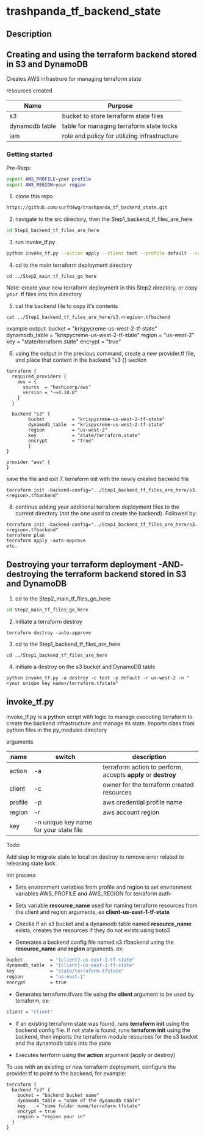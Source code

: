 # trashpanda_tf_backend_state

## Description

## Creating and using the terraform backend stored in S3 and DynamoDB

Creates AWS infrastrure for managing terraform state

resources created

| Name | Purpose |
|------|---------|
| s3 | bucket to store terraform state files |
| dynamodb table | table for managing terraform state locks |
| iam | role and policy for utilizing infrastructure |

### Getting started
Pre-Reqs:
```bash
export AWS_PROFILE=your profile
export AWS_REGION=your region
```

1. clone this repo

```bash
https://github.com/surfd4wg/trashpanda_tf_backend_state.git
```

2. navigate to the src directory, then the Step1_backend_tf_files_are_here

```bash
cd Step1_backend_tf_files_are_here
```

3. run invoke_tf.py

```bash
python invoke_tf.py --action apply --client test --profile default --region us-east-1 -n "<your unique key name>/terraform.tfstate"
```

4. cd to the main terraform deployment directory
```
cd ../Step2_main_tf_files_go_here
```
Note: create your new terraform deployment in this Step2 directory, or copy your .tf files into this directory

5. cat the backend file to copy it's contents
```
cat ../Step1_backend_tf_files_are_here/s3.<region>.tfbackend
```
example output:
        bucket          = "krispycreme-us-west-2-tf-state"
        dynamodb_table  = "krispycreme-us-west-2-tf-state"
        region          = "us-west-2"
        key             = "state/terraform.state"
        encrypt         = "true"
        
6. using the output in the previous command, create a new provider.tf file, and place that content in the backend "s3 {} section
```
terraform {
  required_providers {
    aws = {
      source  = "hashicorp/aws"
      version = "~>4.10.0"
    }
  }

  backend "s3" {
        bucket          = "krispycreme-us-west-2-tf-state"
        dynamodb_table  = "krispycreme-us-west-2-tf-state"
        region          = "us-west-2"
        key             = "state/terraform.state"
        encrypt         = "true"
        }
}

provider "aws" {
}
```
save the file and exit
7. terraform init with the newly created backend file
```
terraform init -backend-config="../Step1_backend_tf_files_are_here/s3.<region>.tfbackend"
```
8. continue adding your additional terraform deployment files to the current directory (not the one used to create the backend). Followed by:
```
terraform init -backend-config="../Step1_backend_tf_files_are_here/s3.<region>.tfbackend"
terraform plan
terraform apply -auto-approve
etc.
```
## Destroying your terraform deployment -AND- destroying the terraform backend stored in S3 and DynamoDB
1. cd to the Step2_main_tf_files_go_here
```bash
cd Step2_main_tf_files_go_here
```
2. initiate a terraform destroy
```
terraform destroy -auto-approve
```
3. cd to the Step1_backend_tf_files_are_here
```
cd ../Step1_backend_tf_files_are_here
```
4. initiate a destroy on the s3 bucket and DynamoDB table
```
python invoke_tf.py -a destroy -c test -p default -r us-west-2 -n "<your unique key name>/terraform.tfstate"
```


## invoke_tf.py

invoke_tf.py is a python script with logic to manage executing terraform to create the backend infrastructure and manage its state. Imports class from python files in the py_modules directory

arguments

| name | switch | description |
|------|--------|-------------|
| action | -a | terraform action to perform, accepts **apply** or **destroy** |
| client | -c | owner for the terraform created resources |
| profile | -p | aws credential profile name |
| region | -r | aws account region |
| key | -n unique key name for your state file |

Todo:

Add step to migrate state to local on destroy to remove error related to releasing state lock

Init process

- Sets environment variables from profile and region to set environment variables AWS_PROFILE and AWS_REGION for terraform auth- 

- Sets variable **resource_name** used for naming terraform resources from the client and region arguments, ex **client-us-east-1-tf-state**
  
- Checks if an s3 bucket and a dynamodb table named **resource_name** exists, creates the resources if they do not exists using boto3
  
- Generates a backend config file named s3.tfbackend using the **resource_name** and **region** arguments. ex:

```bash
bucket          = "{client}-us-east-1-tf-state"
dynamodb_table  = "{client}-us-east-1-tf-state"
key             = "state/terraform.tfstate"
region          = "us-east-1"
encrypt         = true
```

- Generates terraform.tfvars file using the **client** argument to be used by terraform, ex:

```bash
client = "client"
```

- If an existing terraform state was found, runs **terraform init** using the backend config file. If not state is found, runs **terraform init** using the backend, then imports the terraform module resources for the s3 bucket and the dynamodb table into the state

- Executes terrform using the **action** argument (apply or destroy)

To use with an existing or new terraform deployment, configure the provider.tf to point to the backend, for example:
```
terraform {
  backend "s3" {
    bucket = "backend bucket name"
    dynamodb_table = "name of the dynamodb table"
    key    = "some folder name/terraform.tfstate"
    encrypt = true
    region = "region your in"
  }
}
```
